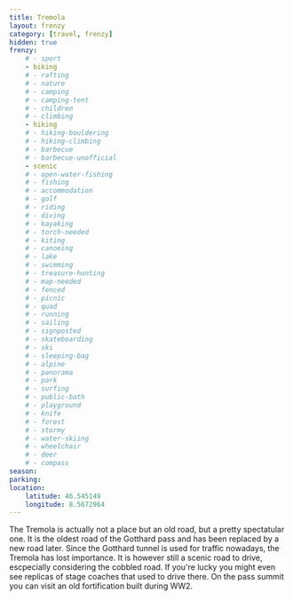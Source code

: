 ```yaml
---
title: Tremola
layout: frenzy
category: [travel, frenzy]
hidden: true
frenzy:
    # - sport
    - biking
    # - rafting
    # - nature
    # - camping
    # - camping-tent
    # - children
    # - climbing
    - hiking
    # - hiking-bouldering
    # - hiking-climbing
    # - barbecue
    # - barbecue-unofficial
    - scenic
    # - open-water-fishing
    # - fishing
    # - accommodation
    # - golf
    # - riding
    # - diving
    # - kayaking
    # - torch-needed
    # - kiting
    # - canoeing
    # - lake
    # - swimming
    # - treasure-hunting
    # - map-needed
    # - fenced
    # - picnic
    # - quad
    # - running
    # - sailing
    # - signposted
    # - skateboarding
    # - ski
    # - sleeping-bag
    # - alpine
    # - panorama
    # - park
    # - surfing
    # - public-bath
    # - playground
    # - knife
    # - forest
    # - stormy
    # - water-skiing
    # - wheelchair
    # - deer
    # - compass
season: 
parking: 
location:
    latitude: 46.545149
    longitude: 8.5672964
---
```


The Tremola is actually not a place but an old road, but a pretty spectatular one. It is the oldest road of the Gotthard pass and has been replaced by a new road later. Since the Gotthard tunnel is used for traffic nowadays, the Tremola has lost importance. It is however still a scenic road to drive, escpecially considering the cobbled road. If you're lucky you might even see replicas of stage coaches that used to drive there. On the pass summit you can visit an old fortification built during WW2.